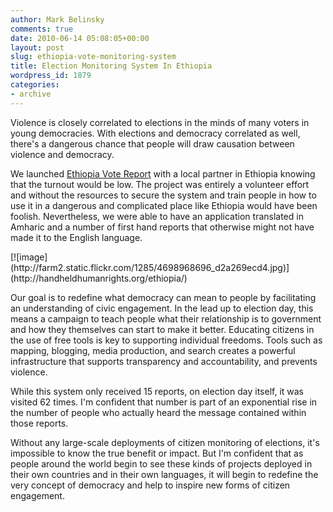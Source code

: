 ```yaml
---
author: Mark Belinsky
comments: true
date: 2010-06-14 05:08:05+00:00
layout: post
slug: ethiopia-vote-monitoring-system
title: Election Monitoring System In Ethiopia
wordpress_id: 1879
categories:
- archive
---
```


Violence is closely correlated to elections in the minds of many voters in young democracies. With elections and democracy correlated as well, there's a dangerous chance that people will draw causation between violence and democracy.

We launched [Ethiopia Vote Report](http://handheldhumanrights.org/ethiopia/) with a local partner in Ethiopia knowing that the turnout would be low. The project was entirely a volunteer effort and without the resources to secure the system and train people in how to use it in a dangerous and complicated place like Ethiopia would have been foolish. Nevertheless, we were able to have an application translated in Amharic and a number of first hand reports that otherwise might not have made it to the English language.

<caption id="" align="aligncenter" width="400" caption="Ethiopia Vote Monitor">[![image](http://farm2.static.flickr.com/1285/4698968696_d2a269ecd4.jpg)](http://handheldhumanrights.org/ethiopia/)</caption>

Our goal is to redefine what democracy can mean to people by facilitating an understanding of civic engagement. In the lead up to election day, this means a campaign to teach people what their relationship is to government and how they themselves can start to make it better. Educating citizens in the use of free tools is key to supporting individual freedoms. Tools such as mapping, blogging, media production, and search creates a powerful infrastructure that supports transparency and accountability, and prevents violence.

While this system only received 15 reports, on election day itself, it was visited 62 times. I'm confident that number is part of an exponential rise in the number of people who actually heard the message contained within those reports.

Without any large-scale deployments of citizen monitoring of elections, it's impossible to know the true benefit or impact. But I'm confident that as people around the world begin to see these kinds of projects deployed in their own countries and in their own languages, it will begin to redefine the very concept of democracy and help to inspire new forms of citizen engagement.
